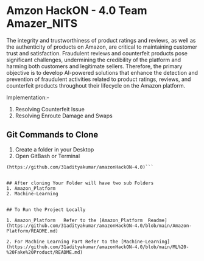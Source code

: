 # Amzon HackON - 4.0 Team Amazer_NITS

 The integrity and trustworthiness of product ratings and reviews, as well as the authenticity of products on Amazon, are critical 
to maintaining customer trust and satisfaction. Fraudulent reviews and counterfeit products pose significant challenges, 
undermining the credibility of the platform and harming both customers and legitimate sellers. Therefore, the primary objective 
is to develop AI-powered solutions that enhance the detection and prevention of fraudulent activities related to product ratings, 
reviews, and counterfeit products throughout their lifecycle on the Amazon platform.

Implementation:- 
1. Resolving Counterfeit Issue
2. Resolving Enroute Damage and Swaps

## Git Commands to Clone 

1. Create a folder in your Desktop
2. Open GitBash or Terminal 

```
(https://github.com/31adityakumar/amazonHackON-4.0)```


## After cloning Your Folder will have two sub Folders 
1. Amazon_Platform 
2. Machine-Learning


## To Run the Project Locally

1. Amazon_Platform   Refer to the [Amazon_Platform  Readme](https://github.com/31adityakumar/amazonHackON-4.0/blob/main/Amazon-Platform/README.md)

2. For Machine Learning Part Refer to the [Machine-Learning](https://github.com/31adityakumar/amazonHackON-4.0/blob/main/ML%20-%20Fake%20Product/README.md)
